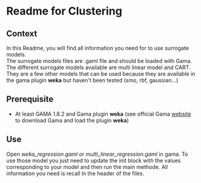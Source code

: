 # Readme for Clustering
## Context
In this Readme, you will find all information you need for to use surrogate models.  
The surrogate models files are .gaml file and should be loaded with Gama. The different surrogate models available are
multi linear model and CART. They are a few other models that can be used because they are available in the gama plugin
**weka** but haven't been tested (smo, rbf, gaussian...)

## Prerequisite

- At least GAMA 1.8.2 and Gama plugin **weka**
(see official Gama [website](https://gama-platform.org/) to download Gama and load the plugin **weka**)


## Use
Open _weka_regression.gaml_ or _multi_linear_regression.gaml_ in gama. 
To use those model you just need to update the init block with the values corresponding to your model and then run 
the main methode. All information you need is recall in the header of the files.
